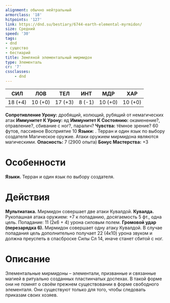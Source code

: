 ```yaml
---
alignment: обычно нейтральный
armorclass: '18'
hitpoints: '127'
link: https://dnd.su/bestiary/6744-earth-elemental-myrmidon/
size: Средний
speed: '30'
tags:
- dnd
- существо
- бестиарий
title: Земляной элементальный мирмидон
type: Элементаль
cr: '7'
cssclasses:
    - dnd
---
```



| СИЛ | ЛОВ | ТЕЛ | ИНТ | МДР | ХАР |
|---|---|---|---|---|---|
| 18 (+4) | 10 (+0) | 17 (+3) | 8 (-1) | 10 (+0) | 10 (+0) |
**Сопротивление Урону:** дробящий, колющий, рубящий от немагических атак
**Иммунитет К Урону:** яд
**Иммунитет К Состоянию:** окаменение?, отравление?, сбивание с ног?, паралич?
**Чувства:** тёмное зрение? 60 футов, пассивное Восприятие 10
**Языки:** . Терран и один язык по выбору создателя
Магическое оружие. Атаки оружием мирмидона являются магическими.
**Опасность:** 7 (2900 опыта)
**Бонус Мастерства:** +3


# Особенности
**Языки.** Терран и один язык по выбору создателя.


# Действия
**Мультиатака.** Мирмидон совершает две атаки Кувалдой.
**Кувалда.** Рукопашная атака оружием: +7 к попаданию, досягаемость 5 фт., одна цель. Попадание: 11 (2к6 + 4) урона силовым полем.
**Громовой удар (перезарядка 6).** Мирмидон совершает одну атаку Кувалдой. В случае попадания цель дополнительно получает 22 (4к10) урона звуком и должна преуспеть в спасброске Силы Сл 14, иначе станет сбитой с ног.


# Описание
Элементальные мирмидоны – элементали, призванные и связанные магией в ритуально созданных пластинчатых доспехах. В такой форме они не помнят о своём прежнем существовании в форме свободного элементаля. Они существуют только для того, чтобы следовать приказам своих хозяев.